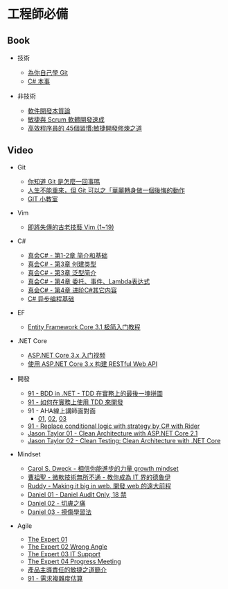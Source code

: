 # 工程師必備

## Book

- 技術
    - [為你自己學 Git ](https://gitbook.tw/)
    - [C# 本事](https://leanpub.com/csharp-kungfu)

- 非技術
    - [軟件開發本質論](https://www.tenlong.com.tw/products/9787115441102)
    - [敏捷與 Scrum 軟體開發速成](https://www.tenlong.com.tw/products/9789864340538)
    - [高效程序員的 45個習慣:敏捷開發修煉之道](https://www.tenlong.com.tw/products/9787115370365)


## Video

- Git
    - [你知道 Git 是怎麼一回事嗎](https://www.youtube.com/watch?v=LgTf7m5B0xA&t=2s)
    - [人生不能重來，但 Git 可以之「華麗轉身做一個後悔的動作](https://www.youtube.com/watch?v=kzRfS-AS0g0)
    - [GIT 小教室](https://www.youtube.com/playlist?list=PLBd8JGCAcUAF2_im__kqZTfEAKnlmfPJy)
    
- Vim
    - [即將失傳的古老技藝 Vim (1~19)](https://www.youtube.com/playlist?list=PLBd8JGCAcUAH56L2CYF7SmWJYKwHQYUDI)

- C#
    - [真会C# - 第1-2章 简介和基础](https://www.bilibili.com/video/BV1vb411V7u7)
    - [真会C# - 第3章 创建类型](https://www.bilibili.com/video/BV1k4411H7aM)
    - [真会C# - 第3章 泛型简介](https://www.bilibili.com/video/BV1A4411F7fj)
    - [真会C# - 第4章 委托、事件、Lambda表达式](https://www.bilibili.com/video/BV1Ht41137R1)
    - [真会C# - 第4章 进阶C#其它内容](https://www.bilibili.com/video/BV1At411N74o)
    - [C# 异步编程基础](https://www.bilibili.com/video/BV1Zf4y117fs)

- EF
    - [Entity Framework Core 3.1 极简入门教程](https://www.bilibili.com/video/BV1xa4y1v7rR)

- .NET Core
    - [ASP.NET Core 3.x 入门视频](https://www.bilibili.com/video/BV1c441167KQ)
    - [使用 ASP.NET Core 3.x 构建 RESTful Web API](https://www.bilibili.com/video/av77957694)

- 開發
    - [91 - BDD in .NET - TDD 在實務上的最後一塊拼圖](https://www.youtube.com/watch?v=1tOjSI9ehJ4&list=PL1kj4rMQpe0r73e0VrJgdj0AAJ7V4Sv8p)
    - [91 - 如何在實務上使用 TDD 來開發](https://www.youtube.com/watch?v=dZ_uZmoO2Aw)
    - 91 - AHA線上講師面對面
        - [01](https://www.youtube.com/watch?v=Zu3AIlGCovY), [02](https://www.youtube.com/watch?v=rM55rupxYXk), [03](https://www.youtube.com/watch?v=xKxU2ogmKuU)
    - [91 - Replace conditional logic with strategy by C# with Rider](https://www.youtube.com/watch?v=9rfVe6Uikt0)
    - [Jason Taylor 01 - Clean Architecture with ASP.NET Core 2.1](https://www.youtube.com/watch?v=_lwCVE_XgqI)
    - [Jason Taylor 02 - Clean Testing: Clean Architecture with .NET Core](https://www.youtube.com/watch?v=2UJ7mAtFuio)

        

- Mindset
    - [Carol S. Dweck - 相信你能進步的力量 growth mindset](https://www.youtube.com/watch?v=NcvEFiiC_RA&list=PL1kj4rMQpe0pMOI4dIrhdG03i2f5vC7Wd)
    - [曹祖聖 - 微軟技術無所不通 - 教你成為 IT 界的德魯伊](https://www.youtube.com/watch?v=LlsKa4_yI48&list=PL1kj4rMQpe0r73e0VrJgdj0AAJ7V4Sv8p)
    - [Ruddy - Making it big in web. 開發 web 的遠大前程](https://www.youtube.com/watch?v=hWOrTkKXlp4&list=PL1kj4rMQpe0r73e0VrJgdj0AAJ7V4Sv8p)
    - [Daniel 01 - Daniel Audlt Only, 18 禁](https://www.youtube.com/watch?v=xZK0TDzF2rU&list=PL1kj4rMQpe0pMOI4dIrhdG03i2f5vC7Wd)
    - [Daniel 02 - 切膚之痛](https://www.youtube.com/watch?v=-ACI_bOqiwc&list=PL1kj4rMQpe0pMOI4dIrhdG03i2f5vC7Wd)
    - [Daniel 03 - 擦傷學習法](https://www.youtube.com/watch?v=1B8KjJOzKU4&list=PL1kj4rMQpe0r7IDuRCrXai-gaMoz8v7iU)
    
- Agile
    - [The Expert 01](https://www.youtube.com/watch?v=BKorP55Aqvg&list=PL1kj4rMQpe0r73e0VrJgdj0AAJ7V4Sv8p)
    - [The Expert 02 Wrong Angle](https://www.youtube.com/watch?v=mokllJ_Sz_g&list=PLKlTnphWMK_pbfHE4VilQg3GjVuXJdo5I)
    - [The Expert 03 IT Support](https://www.youtube.com/watch?v=ZOzzRlc_qho&list=PLKlTnphWMK_pbfHE4VilQg3GjVuXJdo5I)
    - [The Expert 04 Progress Meeting](https://www.youtube.com/watch?v=u8Kt7fRa2Wc&list=PLKlTnphWMK_pbfHE4VilQg3GjVuXJdo5I)
    - [產品主導責任的敏捷之道簡介](https://www.youtube.com/watch?v=502ILHjX9EE)
    - [91 - 需求複雜度估算](https://www.youtube.com/watch?v=eekUWYrvcQ8)
